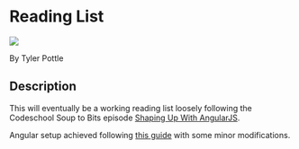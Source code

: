 # Reading List

<a href="https://codeclimate.com/github/Tybosis/reading-list-rails"><img src="https://codeclimate.com/github/Tybosis/reading-list-rails/badges/gpa.svg" /></a>

By Tyler Pottle

## Description

This will eventually be a working reading list loosely following the Codeschool
Soup to Bits episode [Shaping Up With AngularJS](https://www.codeschool.com/screencasts/soup-to-bits-shaping-up-with-angular-js).

Angular setup achieved following [this guide](http://www.intridea.com/blog/2014/9/25/how-to-set-up-angular-with-rails) with some minor modifications.
